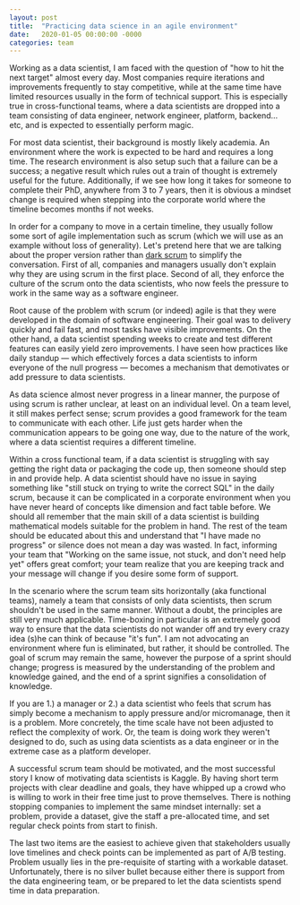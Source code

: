 ```yaml
---
layout: post
title:  "Practicing data science in an agile environment"
date:   2020-01-05 00:00:00 -0000
categories: team
---
```


Working as a data scientist, I am faced with the question of "how to hit the next target" almost every day.
Most companies require iterations and improvements frequently to stay competitive, while at the same time have
limited resources usually in the form of technical support. This is especially true in cross-functional teams,
where a data scientists are dropped into a team consisting of data engineer, network engineer, platform, backend… etc,
and is expected to essentially perform magic.

For most data scientist, their background is mostly likely academia. An environment where the work is
expected to be hard and requires a long time. The research environment is also setup such that a failure can be
a success; a negative result which rules out a train of thought is extremely useful for the future. Additionally,
if we see how long it takes for someone to complete their PhD, anywhere from 3 to 7 years, then it is obvious
a mindset change is required when stepping into the corporate world where the timeline becomes months if not weeks.

In order for a company to move in a certain timeline, they usually follow some sort of agile implementation
such as scrum (which we will use as an example without loss of generality). Let's pretend here that we are
talking about the proper version rather than [dark scrum](https://ronjeffries.com/articles/016-09ff/defense/)
to simplify the conversation. First of all, companies and managers usually don't explain why they are using
scrum in the first place. Second of all, they enforce the culture of the scrum onto the data scientists, who
now feels the pressure to work in the same way as a software engineer.

Root cause of the problem with scrum (or indeed) agile is that they were developed in the domain of
software engineering. Their goal was to delivery quickly and fail fast, and most tasks have visible
improvements. On the other hand, a data scientist spending weeks to create and test different features can
easily yield zero improvements. I have seen how practices like daily standup &mdash; which effectively forces
a data scientists to inform everyone of the null progress &mdash; becomes a mechanism that demotivates
or add pressure to data scientists.

As data science almost never progress in a linear manner, the purpose of using scrum is rather unclear,
at least on an individual level. On a team level, it still makes perfect sense; scrum provides a good
framework for the team to communicate with each other. Life just gets harder when the communication
appears to be going one way, due to the nature of the work, where a data scientist requires a different timeline.

Within a cross functional team, if a data scientist is struggling with say getting the right data or packaging
the code up, then someone should step in and provide help. A data scientist should have no issue in saying
something like "still stuck on trying to write the correct SQL" in the daily scrum, because it can be complicated
in a corporate environment when you have never heard of concepts like dimension and fact table before. We should
all remember that the main skill of a data scientist is building mathematical models suitable for the problem in
hand. The rest of the team should be educated about this and understand that "I have made no progress" or
silence does not mean a day was wasted. In fact, informing your team that "Working on the same issue,
not stuck, and don't need help yet" offers great comfort; your team realize that you are keeping track
and your message will change if you desire some form of support.

In the scenario where the scrum team sits horizontally (aka functional teams), namely a team that consists
of only data scientists, then scrum shouldn't be used in the same manner. Without a doubt, the principles are
still very much applicable. Time-boxing in particular is an extremely good way to ensure that the data
scientists do not wander off and try every crazy idea (s)he can think of because "it's fun". I am not
advocating an environment where fun is eliminated, but rather, it should be controlled. The goal of scrum may
remain the same, however the purpose of a sprint should change; progress is measured by the understanding of
the problem and knowledge gained, and the end of a sprint signifies a consolidation of knowledge.

If you are 1.) a manager or 2.) a data scientist who feels that scrum has simply become a
mechanism to apply pressure and/or micromanage, then it is a problem. More concretely, the time
scale have not been adjusted to reflect the complexity of work. Or, the team is doing work they weren't
designed to do, such as using data scientists as a data engineer or in the extreme case as a platform developer.

A successful scrum team should be motivated, and the most successful story I know of motivating data
scientists is Kaggle. By having short term projects with clear deadline and goals, they have whipped up
a crowd who is willing to work in their free time just to prove themselves. There is nothing stopping
companies to implement the same mindset internally: set a problem, provide a dataset, give the staff a
pre-allocated time, and set regular check points from start to finish.

The last two items are the easiest to achieve given that stakeholders usually love timelines and check points
can be implemented as part of A/B testing. Problem usually lies in the pre-requisite of starting with a
workable dataset. Unfortunately, there is no silver bullet because either there is support from the data
engineering team, or be prepared to let the data scientists spend time in data preparation.
